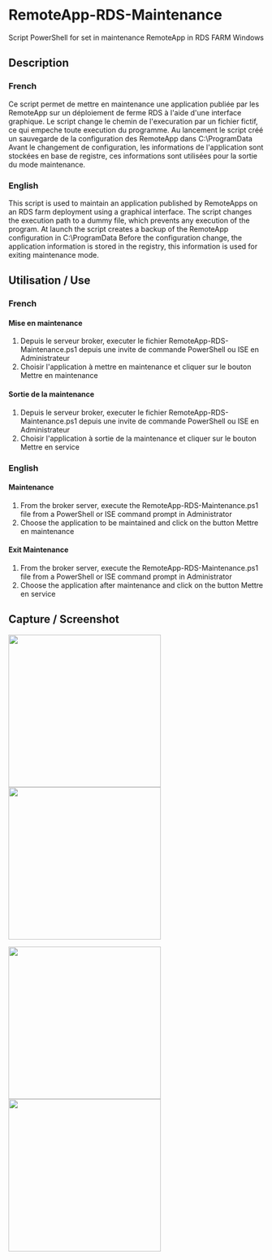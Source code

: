 # RemoteApp-RDS-Maintenance
Script PowerShell for set in maintenance RemoteApp in RDS FARM Windows

## Description

### French
Ce script permet de mettre en maintenance une application publiée par les RemoteApp sur un déploiement de ferme RDS à l'aide d'une interface graphique.
Le script change le chemin de l'execuration par un fichier fictif, ce qui empeche toute execution du programme.
Au lancement le script créé un sauvegarde de la configuration des RemoteApp dans C:\ProgramData
Avant le changement de configuration, les informations de l'application sont stockées en base de registre, ces informations sont utilisées pour la sortie du mode maintenance.

### English
This script is used to maintain an application published by RemoteApps on an RDS farm deployment using a graphical interface.
The script changes the execution path to a dummy file, which prevents any execution of the program.
At launch the script creates a backup of the RemoteApp configuration in C:\ProgramData
Before the configuration change, the application information is stored in the registry, this information is used for exiting maintenance mode.

## Utilisation / Use

### French
#### Mise en maintenance
1. Depuis le serveur broker, executer le fichier RemoteApp-RDS-Maintenance.ps1 depuis une invite de commande PowerShell ou ISE en Administrateur
2. Choisir l'application à mettre en maintenance et cliquer sur le bouton Mettre en maintenance
#### Sortie de la maintenance
1. Depuis le serveur broker, executer le fichier RemoteApp-RDS-Maintenance.ps1 depuis une invite de commande PowerShell ou ISE en Administrateur
2. Choisir l'application à sortie de la maintenance et cliquer sur le bouton Mettre en service

### English
#### Maintenance
1. From the broker server, execute the RemoteApp-RDS-Maintenance.ps1 file from a PowerShell or ISE command prompt in Administrator
2. Choose the application to be maintained and click on the button Mettre en maintenance
#### Exit Maintenance
1. From the broker server, execute the RemoteApp-RDS-Maintenance.ps1 file from a PowerShell or ISE command prompt in Administrator
2. Choose the application after maintenance and click on the button Mettre en service

## Capture / Screenshot
<img src="https://static.rdr-it.fr/img/remoteappmaintenance-20200221-01.png" style="width:300px;"/><img src="https://static.rdr-it.fr/img/remoteappmaintenance-20200221-02.png" style="width:300px;"/>

<img src="https://static.rdr-it.fr/img/remoteappmaintenance-20200221-03.png" style="width:300px;"/><img src="https://static.rdr-it.fr/img/remoteappmaintenance-20200221-04.png" style="width:300px;"/>